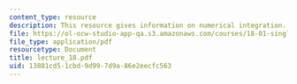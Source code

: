 ```yaml
---
content_type: resource
description: This resource gives information on numerical integration.
file: https://ol-ocw-studio-app-qa.s3.amazonaws.com/courses/18-01-single-variable-calculus-fall-2005/13881cd51cbd9d997d9a86e2eecfc563_lecture_18.pdf
file_type: application/pdf
resourcetype: Document
title: lecture_18.pdf
uid: 13881cd5-1cbd-9d99-7d9a-86e2eecfc563
---
```

